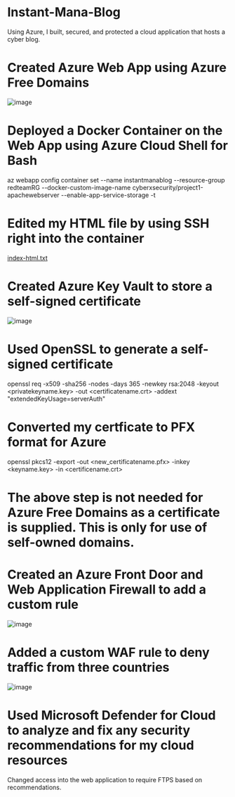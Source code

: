 # Instant-Mana-Blog
Using Azure, I built, secured, and protected a cloud application that hosts a cyber blog.

# Created Azure Web App using Azure Free Domains
![image](https://user-images.githubusercontent.com/112778924/211407493-9f38e0c6-1621-4300-be70-11e962a57f59.png)

# Deployed a Docker Container on the Web App using Azure Cloud Shell for Bash
az webapp config container set --name instantmanablog --resource-group redteamRG --docker-custom-image-name cyberxsecurity/project1-apachewebserver --enable-app-service-storage -t

# Edited my HTML file by using SSH right into the container
[index-html.txt](https://github.com/dsylvest/Instant-Mana-Blog/files/10376936/index-html.txt)

# Created Azure Key Vault to store a self-signed certificate
![image](https://user-images.githubusercontent.com/112778924/211413860-41bb266e-0d5b-48ec-a32b-732e751128a4.png)

# Used OpenSSL to generate a self-signed certificate
openssl req -x509 -sha256 -nodes -days 365 -newkey rsa:2048 -keyout <privatekeyname.key> -out <certificatename.crt> -addext "extendedKeyUsage=serverAuth"
# Converted my certficate to PFX format for Azure
openssl pkcs12 -export -out <new_certificatename.pfx> -inkey <keyname.key> -in <certificename.crt>

# The above step is not needed for Azure Free Domains as a certificate is supplied. This is only for use of self-owned domains. 

# Created an Azure Front Door and Web Application Firewall to add a custom rule
![image](https://user-images.githubusercontent.com/112778924/211412475-4b03e46a-779f-4486-9499-2a3c4c787a88.png)

# Added a custom WAF rule to deny traffic from three countries
![image](https://user-images.githubusercontent.com/112778924/211412653-9f6a2e91-de4f-43a7-b532-fa0ed703b42b.png)

# Used Microsoft Defender for Cloud to analyze and fix any security recommendations for my cloud resources
Changed access into the web application to require FTPS based on recommendations.
